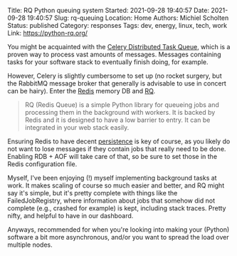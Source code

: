 Title: RQ Python queuing system
Started: 2021-09-28 19:40:57
Date: 2021-09-28 19:40:57
Slug: rq-queuing
Location: Home
Authors: Michiel Scholten
Status: published
Category: responses
Tags: dev, energy, linux, tech, work
Link: https://python-rq.org/

You might be acquainted with the [Celery Distributed Task Queue](https://docs.celeryproject.org/en/stable/), which is a proven way to process vast amounts of messages. Messages containing tasks for your software stack to eventually finish doing, for example.

However, Celery is slightly cumbersome to set up (no rocket surgery, but the RabbitMQ message broker that generally is advisable to use in concert can be hairy). Enter the [Redis](https://redis.io/) memory DB and [RQ](https://python-rq.org/).

> RQ (Redis Queue) is a simple Python library for queueing jobs and processing them in the background with workers. It is backed by Redis and it is designed to have a low barrier to entry. It can be integrated in your web stack easily.

Ensuring Redis to have decent [persistence](https://redis.io/topics/persistence) is key of course, as you likely do not want to lose messages if they contain jobs that really need to be done. Enabling RDB + AOF will take care of that, so be sure to set those in the Redis configuration file.

Myself, I've been enjoying (!) myself implementing background tasks at work. It makes scaling of course so much easier and better, and RQ might say it's simple, but it's pretty complete with things like the FailedJobRegistry, where information about jobs that somehow did not complete (e.g., crashed for example) is kept, including stack traces. Pretty nifty, and helpful to have in our dashboard.

Anyways, recommended for when you're looking into making your (Python) software a bit more asynchronous, and/or you want to spread the load over multiple nodes.

